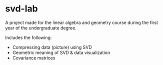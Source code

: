 # svd-lab

A project made for the linear algebra and geometry course during the first year of the undergraduate degree.

Includes the following:
- Compressing data (picture) using SVD
- Geometric meaning of SVD & data visualization
- Covariance matrices
